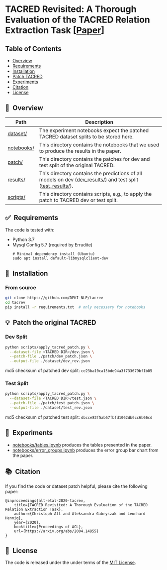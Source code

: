 # TACRED Revisited: A Thorough Evaluation of the TACRED Relation Extraction Task [[Paper](https://arxiv.org/abs/2004.14855)]

## Table of Contents

* [Overview](#-overview)
* [Requirements](#-requirements)
* [Installation](#-installation)
* [Patch TACRED](#-patch-the-original-tacred)
* [Experiments](#-experiments)
* [Citation](#-citation)
* [License](#-license)


## 🔭&nbsp; Overview

| Path     	               | Description                         	|
|------------------------- |------------------------------	|
| [dataset/](dataset/)     | The experiment notebooks expect the patched TACRED dataset splits to be stored here. |
| [notebooks/](notebooks/) | This directory contains the notebooks that we used to produce the results in the paper.|
| [patch/](patch/) | This directory contains the patches for dev and test split of the original TACRED.|
| [results/](results/)     | This directory contains the predictions of all models on dev ([dev_results/](results/dev_results/)) and test split ([test_results/](results/test_results/)).|
| [scripts/](scripts/)     | This directory contains scripts, e.g., to apply the patch to TACRED dev or test split.|


## ✅&nbsp; Requirements

The code is tested with:

- Python 3.7
- Mysql Config 5.7 (required by Errudite) 
  ```
  # Minimal dependency install (Ubuntu)
  sudo apt install default-libmysqlclient-dev
  ```


## 🚀&nbsp; Installation

### From source
```bash
git clone https://github.com/DFKI-NLP/tacrev
cd tacrev
pip install -r requirements.txt  # only necessary for notebooks
```

## 💡&nbsp; Patch the original TACRED

### Dev Split

```bash
python scripts/apply_tacred_patch.py \
  --dataset-file <TACRED DIR>/dev.json \
  --patch-file ./patch/dev_patch.json \
  --output-file ./dataset/dev_rev.json
```

md5 checksum of patched dev split: `ce23ba10ca15bde94a3f733679bf1b05`

### Test Split

```bash
python scripts/apply_tacred_patch.py \
  --dataset-file <TACRED DIR>/test.json \
  --patch-file ./patch/test_patch.json \
  --output-file ./dataset/test_rev.json
```

md5 checksum of patched test split: `dbcce82f5ab67fbfd1062db6cc6b66cd`


## 🔬&nbsp; Experiments

- [notebooks/tables.ipynb](notebooks/tables.ipynb) produces the tables presented in the paper.
- [notebooks/error_groups.ipynb](notebooks/error_groups.ipynb) produces the error group bar chart from the paper.


## 📚&nbsp; Citation

If you find the code or dataset patch helpful, please cite the following paper:
```
@inproceedings{alt-etal-2020-tacrev,
    title={TACRED Revisited: A Thorough Evaluation of the TACRED Relation Extraction Task},
    author={Christoph Alt and Aleksandra Gabryszak and Leonhard Hennig},
    year={2020},
    booktitle={Proceedings of ACL},
    url={https://arxiv.org/abs/2004.14855}
}
```

## 📘&nbsp; License
The code is released under the under terms of the [MIT License](LICENSE).
